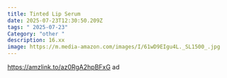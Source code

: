 ```yaml
---
title: Tinted Lip Serum
date: 2025-07-23T12:30:50.209Z
tags: " 2025-07-23"
Category: "other "
description: 16.xx
image: https://m.media-amazon.com/images/I/61wD9EIgu4L._SL1500_.jpg
---
```

https://amzlink.to/az0RgA2hpBFxG ad